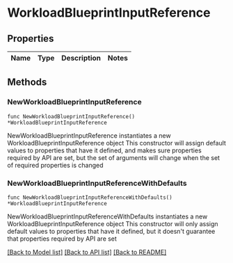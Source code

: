 # WorkloadBlueprintInputReference

## Properties

Name | Type | Description | Notes
------------ | ------------- | ------------- | -------------

## Methods

### NewWorkloadBlueprintInputReference

`func NewWorkloadBlueprintInputReference() *WorkloadBlueprintInputReference`

NewWorkloadBlueprintInputReference instantiates a new WorkloadBlueprintInputReference object
This constructor will assign default values to properties that have it defined,
and makes sure properties required by API are set, but the set of arguments
will change when the set of required properties is changed

### NewWorkloadBlueprintInputReferenceWithDefaults

`func NewWorkloadBlueprintInputReferenceWithDefaults() *WorkloadBlueprintInputReference`

NewWorkloadBlueprintInputReferenceWithDefaults instantiates a new WorkloadBlueprintInputReference object
This constructor will only assign default values to properties that have it defined,
but it doesn't guarantee that properties required by API are set


[[Back to Model list]](../README.md#documentation-for-models) [[Back to API list]](../README.md#documentation-for-api-endpoints) [[Back to README]](../README.md)


